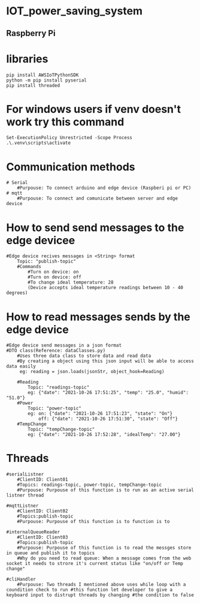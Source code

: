 <h1>IOT_power_saving_system</h1>

<h2>Raspberry Pi</h2>

# libraries 
    pip install AWSIoTPythonSDK
    python -m pip install pyserial
    pip install threaded

# For windows users if venv doesn't work try this command
    Set-ExecutionPolicy Unrestricted -Scope Process
    .\.venv\scripts\activate

# Communication methods
    # Serial
        #Purpouse: To connect arduino and edge device (Raspberi pi or PC)
    # mqtt
        #Purpouse: To connect and comunicate between server and edge device

# How to send send messages to the edge devicee
    #Edge device recives messages in <String> format
        Topic: "publish-topic"
        #Commands
            #Turn on device: on
            #Turn on device: off
            #To change ideal temperature: 28
            (Device accepts ideal temperature readings between 10 - 40 degrees)

# How to read messages sends by the edge device
    #Edge device send messages in a json format
    #DTO class(Reference: dataClasses.py)
        #Uses three data class to store data and read data
        #By creating a object using this json input will be able to access data easily
         eg: reading = json.loads(jsonStr, object_hook=Reading)

        #Reading
            Topic: "readings-topic"
            eg: {"date": "2021-10-26 17:51:25", "temp": "25.0", "humid": "51.0"}
        #Power
            Topic: "power-topic"
            eg: on: {"date": "2021-10-26 17:51:23", "state": "On"}
                off: {"date": "2021-10-26 17:51:30", "state": "Off"}
        #TempChange
            Topic: "tempChange-topic"
            eg: {"date": "2021-10-26 17:52:28", "idealTemp": "27.00"}


# Threads
    #serialListner
        #ClientID: Client01
        #Topics: readings-topic, power-topic, tempChange-topic
        #Purpouse: Purpouse of this function is to run as an active serial listner thread

    #mqttListner
        #ClientID: Client02
        #Topics:publish-topic
        #Purpouse: Purpouse of this function is to function is to 
    
    #internalQueueReader
        #ClientID: Client03
        #Topics:publish-topic
        #Purpouse: Purpouse of this function is to read the messges store in queue and publish it to topics
        #Why do you need to read queue: When a message comes from the web socket it needs to strore it's current status like "on/off or Temp change"

    #cliHandler
        #Purpouse: Two threads I mentioned above uses while loop with a coundition check to run #this function let developer to give a keyboard input to distrupt threads by changing #the condition to false